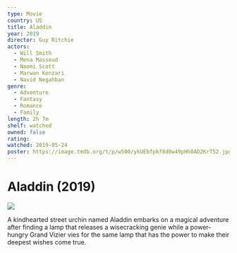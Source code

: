 ```yaml
---
type: Movie
country: US
title: Aladdin
year: 2019
director: Guy Ritchie
actors:
  - Will Smith
  - Mena Massoud
  - Naomi Scott
  - Marwan Kenzari
  - Navid Negahban
genre:
  - Adventure
  - Fantasy
  - Romance
  - Family
length: 2h 7m
shelf: watched
owned: false
rating:
watched: 2019-05-24
poster: https://image.tmdb.org/t/p/w500/ykUEbfpkf8d0w49pHh0AD2KrT52.jpg
---
```


# Aladdin (2019)

![](https://image.tmdb.org/t/p/w500/ykUEbfpkf8d0w49pHh0AD2KrT52.jpg)

A kindhearted street urchin named Aladdin embarks on a magical adventure after finding a lamp that releases a wisecracking genie while a power-hungry Grand Vizier vies for the same lamp that has the power to make their deepest wishes come true.